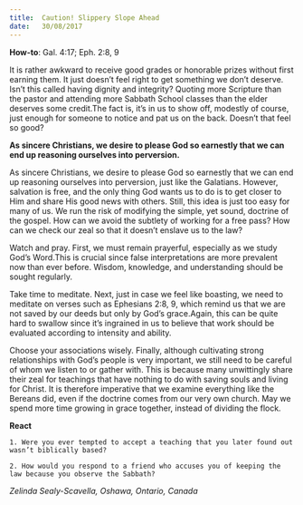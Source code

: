 ```yaml
---
title:  Caution! Slippery Slope Ahead
date:   30/08/2017
---
```


**How-to**: Gal. 4:17; Eph. 2:8, 9

It is rather awkward to receive good grades or honorable prizes without first earning them. It just doesn’t feel right to get something we don’t deserve. Isn’t this called having dignity and integrity? Quoting more Scripture than the pastor and attending more Sabbath School classes than the elder deserves some credit.The fact is, it’s in us to show off, modestly of course, just enough for someone to notice and pat us on the back. Doesn’t that feel so good?

**As sincere Christians, we desire to please God so earnestly that we can end up reasoning ourselves into perversion.**

As sincere Christians, we desire to please God so earnestly that we can end up reasoning ourselves into perversion, just like the Galatians. However, salvation is free, and the only thing God wants us to do is to get closer to Him and share His good news with others. Still, this idea is just too easy for many of us. We run the risk of modifying the simple, yet sound, doctrine of the gospel. How can we avoid the subtlety of working for a free pass? How can we check our zeal so that it doesn’t enslave us to the law?

Watch and pray. First, we must remain prayerful, especially as we study God’s Word.This is crucial since false interpretations are more prevalent now than ever before. Wisdom, knowledge, and understanding should be sought regularly.

Take time to meditate. Next, just in case we feel like boasting, we need to meditate on verses such as Ephesians 2:8, 9, which remind us that we are not saved by our deeds but only by God’s grace.Again, this can be quite hard to swallow since it’s ingrained in us to believe that work should be evaluated according to intensity and ability.

Choose your associations wisely. Finally, although cultivating strong relationships with God’s people is very important, we still need to be careful of whom we listen to or gather with. This is because many unwittingly share their zeal for teachings that have nothing to do with saving souls and living for Christ. It is therefore imperative that we examine everything like the Bereans did, even if the doctrine comes from our very own church. May we spend more time growing in grace together, instead of dividing the flock.

**React**

`1. Were you ever tempted to accept a teaching that you later found out wasn’t biblically based?`

`2. How would you respond to a friend who accuses you of keeping the law because you observe the Sabbath?`

_Zelinda Sealy-Scavella, Oshawa, Ontario, Canada_